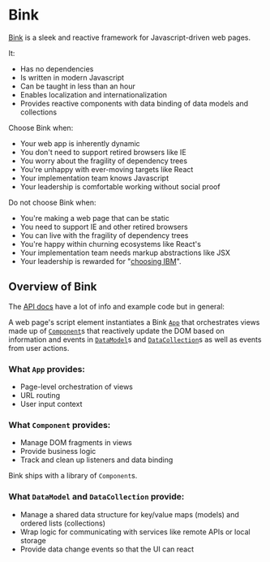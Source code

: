 # Bink

[Bink](https://github.com/Transmutable/bink) is a sleek and reactive framework for Javascript-driven web pages.

It:
- Has no dependencies
- Is written in modern Javascript
- Can be taught in less than an hour
- Enables localization and internationalization
- Provides reactive components with data binding of data models and collections

Choose Bink when:

- Your web app is inherently dynamic
- You don't need to support retired browsers like IE
- You worry about the fragility of dependency trees
- You're unhappy with ever-moving targets like React
- Your implementation team knows Javascript
- Your leadership is comfortable working without social proof

Do not choose Bink when:

- You're making a web page that can be static
- You need to support IE and other retired browsers
- You can live with the fragility of dependency trees
- You're happy within churning ecosystems like React's
- Your implementation team needs markup abstractions like JSX
- Your leadership is rewarded for "[choosing IBM](https://en.wikipedia.org/wiki/Fear,_uncertainty,_and_doubt)".

## Overview of Bink

The [API docs](https://transmutable.github.io/bink/api/) have a lot of info and example code but in general: 

A web page's script element instantiates a Bink [`App`](https://transmutable.github.io/bink/api/class/src/App.js~App.html) that orchestrates views made up of [`Component`](https://transmutable.github.io/bink/api/class/src/Component.js~Component.html)s that reactively update the DOM based on information and events in [`DataModel`](https://transmutable.github.io/bink/api/class/src/DataModel.js~DataModel.html)s and [`DataCollection`](https://transmutable.github.io/bink/api/class/src/DataCollection.js~DataCollection.html)s as well as events from user actions.

### What `App` provides:

- Page-level orchestration of views
- URL routing
- User input context

### What `Component` provides:

- Manage DOM fragments in views
- Provide business logic
- Track and clean up listeners and data binding

Bink ships with a library of `Component`s.

### What `DataModel` and `DataCollection` provide:

- Manage a shared data structure for key/value maps (models) and ordered lists (collections)
- Wrap logic for communicating with services like remote APIs or local storage
- Provide data change events so that the UI can react
